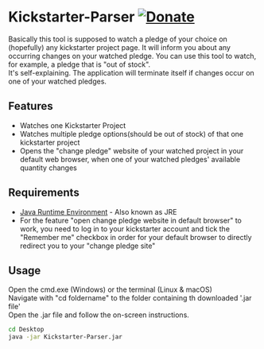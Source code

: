 # Kickstarter-Parser [![Donate](https://img.shields.io/badge/Donate-PayPal-green.svg)](https://www.paypal.com/cgi-bin/webscr?cmd=_s-xclick&hosted_button_id=Q344HYP6A5DMN)
Basically this tool is supposed to watch a pledge of your choice on (hopefully) any kickstarter project page. It will inform you about any occurring changes on your watched pledge. You can use this tool to watch, for example, a pledge that is "out of stock".  
It's self-explaining. The application will terminate itself if changes occur on one of your watched pledges.


## Features
- Watches one Kickstarter Project
- Watches multiple pledge options(should be out of stock) of that one kickstarter project 
- Opens the "change pledge" website of your watched project in your default web browser, when one of your watched pledges' available quantity changes



## Requirements
- [Java Runtime Environment] - Also known as JRE
- For the feature "open change pledge website in default browser" to work,  you need to log in to your kickstarter account and tick the "Remember me" checkbox in order for your default browser to directly redirect you to your "change pledge site"

## Usage

Open the cmd.exe (Windows) or the terminal (Linux & macOS)  
Navigate with "cd foldername" to the folder containing th downloaded '.jar file'  
Open the .jar file and follow the on-screen instructions.  

```sh
cd Desktop
java -jar Kickstarter-Parser.jar
```

[Java Runtime Environment]:http://java.com/de/download/

